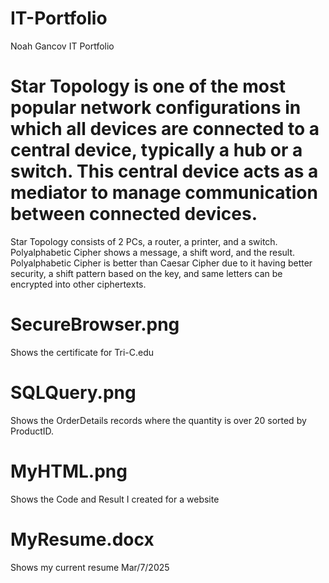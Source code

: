 # IT-Portfolio
Noah Gancov IT Portfolio
# Star Topology is one of the most popular network configurations in which all devices are connected to a central device, typically a **hub** or a **switch**. This central device acts as a mediator to manage communication between connected devices.
Star Topology consists of 2 PCs, a router, a printer, and a switch.
Polyalphabetic Cipher shows a message, a shift word, and the result. Polyalphabetic Cipher is better than Caesar Cipher due to it having better security, a shift pattern based on the key, and same letters can be encrypted into other ciphertexts.
# SecureBrowser.png
Shows the certificate for Tri-C.edu
# SQLQuery.png
Shows the OrderDetails records where the quantity is over 20 sorted by ProductID.
# MyHTML.png
Shows the Code and Result I created for a website
# MyResume.docx
Shows my current resume Mar/7/2025
